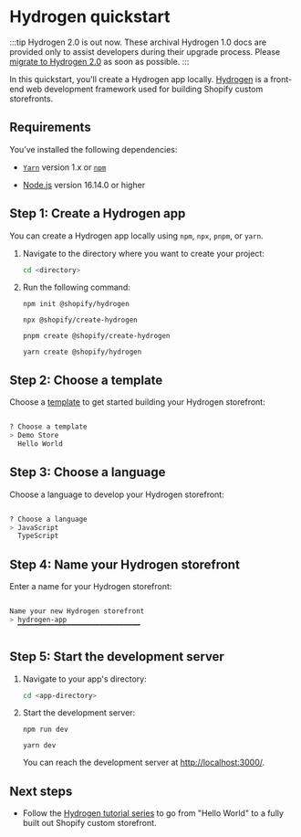 # Hydrogen quickstart


:::tip
Hydrogen 2.0 is out now. These archival Hydrogen 1.0 docs are provided only to assist developers during their upgrade process. Please [migrate to Hydrogen 2.0](https://shopify.dev/docs/custom-storefronts/hydrogen/migrate-hydrogen-remix) as soon as possible.
:::



In this quickstart, you'll create a Hydrogen app locally. [Hydrogen](https://shopify.dev/docs/custom-storefronts/hydrogen) is a front-end web development framework used for building Shopify custom storefronts.

## Requirements

You’ve installed the following dependencies:

  - [`Yarn`](https://classic.yarnpkg.com/) version 1.x or [`npm`](https://www.npmjs.com/)

  - [Node.js](https://nodejs.org/en/) version 16.14.0 or higher

## Step 1: Create a Hydrogen app

You can create a Hydrogen app locally using `npm`, `npx`, `pnpm`, or `yarn`.

1. Navigate to the directory where you want to create your project:


    ```bash
    cd <directory>
    ```



1. Run the following command:


    ```bash?title: 'npm'
    npm init @shopify/hydrogen
    ```

    ```bash?title: 'npx'
    npx @shopify/create-hydrogen
    ```

    ```bash?title: 'pnpm'
    pnpm create @shopify/create-hydrogen
    ```

    ```bash?title: 'Yarn'
    yarn create @shopify/hydrogen
    ```



## Step 2: Choose a template

Choose a [template](/tutorials/getting-started/templates/) to get started building your Hydrogen storefront:

```bash

? Choose a template
> Demo Store
  Hello World
```



## Step 3: Choose a language

Choose a language to develop your Hydrogen storefront:

```bash

? Choose a language
> JavaScript
  TypeScript
```



## Step 4: Name your Hydrogen storefront

Enter a name for your Hydrogen storefront:

```bash

Name your new Hydrogen storefront
> hydrogen-app
  ▔▔▔▔▔▔▔▔▔▔▔▔▔▔▔▔▔▔▔▔▔▔▔▔▔▔▔▔▔▔
```



## Step 5: Start the development server

1. Navigate to your app's directory:


    ```bash
    cd <app-directory>
    ```



1. Start the development server:


    ```bash?title: 'npm'
    npm run dev
    ```

    ```bash?title: 'Yarn'
    yarn dev
    ```



    You can reach the development server at <http://localhost:3000/>.
## Next steps

- Follow the [Hydrogen tutorial series](/tutorials/getting-started/tutorial/begin/) to go from "Hello World" to a fully built out Shopify custom storefront.
